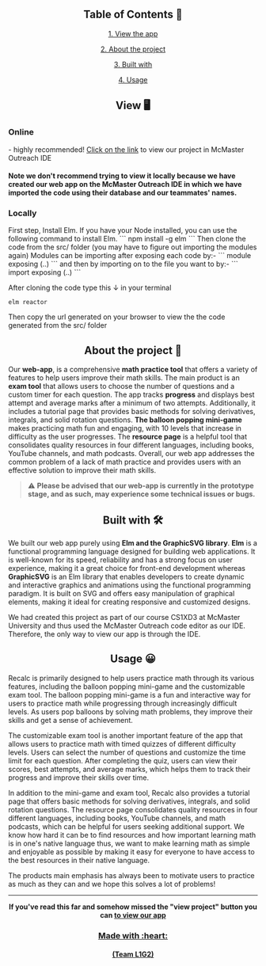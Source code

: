 
<h2 align = "center">Table of Contents 📝</h2>
<p align = "center"><a href="#View">1. View the app<a></p>
<p align = "center"><a href="#About">2. About the project<a></p>
<p align = "center"><a href="#Built">3. Built with</a></p>
<p align = "center"><a href="#Usage">4. Usage</a></p>

<div id = "View"><h2 align = "center">View 🖥️</h2><div>
<h3>Online</h3> - highly recommended!
<a href="https://cs1xd3.online/ShowModulePublish?modulePublishId=6e20c5d4-51db-445c-8183-8647fbb28cf1">Click on the link</a> to view our project in McMaster Outreach IDE

<h4>Note we don't recommend trying to view it locally because we have created our web app on the McMaster Outreach IDE in which we have imported the code using their database and our teammates' names.</h4>
<h3>Locally</h3>
First step, Install Elm. If you have your Node installed, you can use the following command to install Elm.
```
npm install -g elm
```
Then clone the code from the src/ folder (you may have to figure out importing the modules again)
Modules can be importing after exposing each code by:-
```
module <name of the file> exposing (..)
```
and then by importing on to the file you want to by:-
```
import <the module name> exposing (..)
```

After cloning the code type this ↓ in your terminal
```
elm reactor
```
Then copy the url generated on your browser to view the the code generated from the src/ folder

<div id = "About"><h2 align = "center">About the project 🤔</h2><div>
Our <b>web-app</b>, is a comprehensive <b>math practice tool</b> that offers a variety of features to help users improve their math skills. The main product is an <b>exam tool</b> that allows users to choose the number of questions and a custom timer for each question. The app tracks <b>progress</b> and displays best attempt and average marks after a minimum of two attempts. 
Additionally, it includes a tutorial page that provides basic methods for solving derivatives, integrals, and solid rotation questions. <b>The balloon popping mini-game</b> makes practicing math fun and engaging, with 10 levels that increase in difficulty as the user progresses. 
The <b>resource page</b> is a helpful tool that consolidates quality resources in four different languages, including books, YouTube channels, and math podcasts. 
Overall, our web app addresses the common problem of a lack of math practice and provides users with an effective solution to improve their math skills.

> ⚠️ <b>Please be advised that our web-app is currently in the prototype stage, and as such, may experience some technical issues or bugs.</b>

<div id = "Built"><h2 align = "center">Built with 🛠️</h2><div>
We built our web app purely using <b>Elm and the GraphicSVG library</b>. <b>Elm</b> is a functional programming language designed for building web applications. It is well-known for its speed, reliability and has a strong focus on user experience, making it a great choice for front-end development whereas <b>GraphicSVG</b> is an Elm library that enables developers to create dynamic and interactive graphics and animations using the functional programming paradigm. It is built on SVG and offers easy manipulation of graphical elements, making it ideal for creating responsive and customized designs.

We had created this project as part of our course CS1XD3 at McMaster University and thus used the McMaster Outreach code editor as our IDE. Therefore, the only way to view our app is through the IDE.

<div id = "Usage"><h2 align = "center">Usage 😀</h2><div>
Recalc is primarily designed to help users practice math through its various features, including the balloon popping mini-game and the customizable exam tool. The balloon popping mini-game is a fun and interactive way for users to practice math while progressing through increasingly difficult levels. As users pop balloons by solving math problems, they improve their skills and get a sense of achievement.

The customizable exam tool is another important feature of the app that allows users to practice math with timed quizzes of different difficulty levels. Users can select the number of questions and customize the time limit for each question. After completing the quiz, users can view their scores, best attempts, and average marks, which helps them to track their progress and improve their skills over time.

In addition to the mini-game and exam tool, Recalc also provides a tutorial page that offers basic methods for solving derivatives, integrals, and solid rotation questions. The resource page consolidates quality resources in four different languages, including books, YouTube channels, and math podcasts, which can be helpful for users seeking additional support. We know how hard it can be to find resources and how important learning math is in one's native language thus, we want to make learning math as simple and enjoyable as possible by making it easy for everyone to have access to the best resources in their native language.

The products main emphasis has always been to motivate users to practice as much as they can and we hope this solves a lot of problems!

<hr height="1px" width="100%">

  <p align = "center"><b>If you've read this far and somehow missed the "view project" button you can <a href="https://cs1xd3.online/ShowModulePublish?modulePublishId=6e20c5d4-51db-445c-8183-8647fbb28cf1"click here</a> to view our app<b></p>
  
<h3 align = "center">Made with :heart:</h3>
<h4 align = "center">(Team L1G2)</h4>
